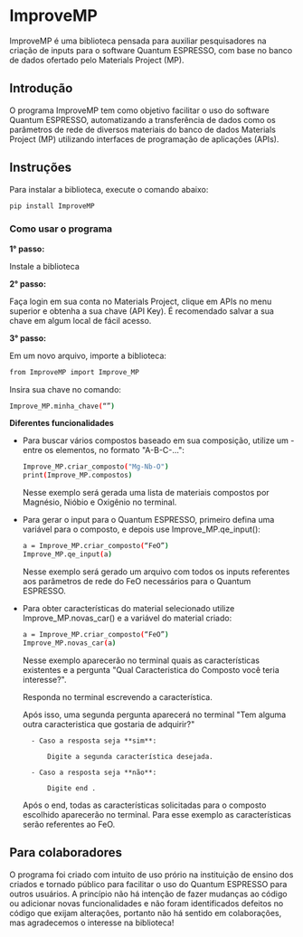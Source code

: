 # ImproveMP

ImproveMP é uma biblioteca pensada para auxiliar pesquisadores na criação de inputs para o software Quantum ESPRESSO, com base no banco de dados ofertado pelo Materials Project (MP).

## Introdução

O programa ImproveMP tem como objetivo facilitar o uso do software Quantum ESPRESSO, automatizando a transferência de dados como os parâmetros de rede de diversos materiais do banco de dados Materials Project (MP) utilizando interfaces de programação de aplicações (APIs).

## Instruções

Para instalar a biblioteca, execute o comando abaixo:

```bash
pip install ImproveMP
```

### Como usar o programa 

**1° passo:** 

Instale a biblioteca

**2° passo:**

Faça login em sua conta no Materials Project, clique em APIs no menu superior e obtenha a sua chave (API Key).
É recomendado salvar a sua chave em algum local de fácil acesso.

**3° passo:**

Em um novo arquivo, importe a biblioteca:

```bash
from ImproveMP import Improve_MP
```
Insira sua chave no comando:
```bash
Improve_MP.minha_chave(“”)
```
**Diferentes funcionalidades**

- Para buscar vários compostos baseado em sua composição, utilize um - entre os elementos, no formato "A-B-C-...":
    ```bash
    Improve_MP.criar_composto("Mg-Nb-O")
    print(Improve_MP.compostos)
    ```
    Nesse exemplo será gerada uma lista de materiais compostos por Magnésio, Nióbio e Oxigênio no terminal.

- Para gerar o input para o Quantum ESPRESSO, primeiro defina uma variável para o composto, e depois use Improve_MP.qe_input():
    ```bash
    a = Improve_MP.criar_composto(“FeO”)
    Improve_MP.qe_input(a)
    ```
    Nesse exemplo será gerado um arquivo com todos os inputs referentes aos parâmetros de rede do FeO necessários para o Quantum ESPRESSO.

- Para obter características do material selecionado utilize Improve_MP.novas_car() e a variável do material criado:
    ```bash
    a = Improve_MP.criar_composto(“FeO”)
    Improve_MP.novas_car(a)
    ```
    Nesse exemplo aparecerão no terminal quais as características existentes e a pergunta "Qual Caracteristica do Composto você teria interesse?".

    Responda no terminal escrevendo a característica.

    Após isso, uma segunda pergunta aparecerá no terminal "Tem alguma outra caracteristica que gostaria de adquirir?"

        - Caso a resposta seja **sim**:

            Digite a segunda característica desejada.

        - Caso a resposta seja **não**: 

            Digite end .       

    Após o end, todas as características solicitadas para o composto escolhido aparecerão no terminal. Para esse exemplo as características serão referentes ao FeO.


## Para colaboradores

O programa foi criado com intuito de uso prório na instituição de ensino dos criados e tornado público para facilitar o uso do Quantum ESPRESSO para outros usuários. 
A princípio não há intenção de fazer mudanças ao código ou adicionar novas funcionalidades e não foram identificados defeitos no código que exijam alterações, portanto não há sentido em colaborações, mas agradecemos o interesse na biblioteca!